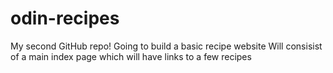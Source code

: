 # odin-recipes
My second GitHub repo!
Going to build a basic recipe website 
Will consisist of a main index page which will have links to a few recipes